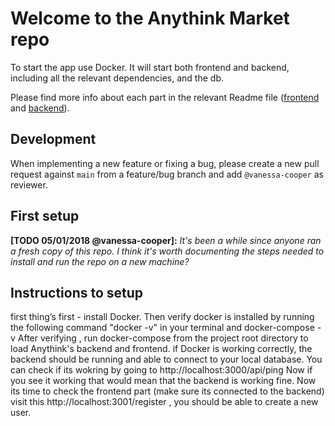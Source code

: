 # Welcome to the Anythink Market repo

To start the app use Docker. It will start both frontend and backend, including all the relevant dependencies, and the db.

Please find more info about each part in the relevant Readme file ([frontend](frontend/readme.md) and [backend](backend/README.md)).

## Development

When implementing a new feature or fixing a bug, please create a new pull request against `main` from a feature/bug branch and add `@vanessa-cooper` as reviewer.

## First setup

**[TODO 05/01/2018 @vanessa-cooper]:** _It's been a while since anyone ran a fresh copy of this repo. I think it's worth documenting the steps needed to install and run the repo on a new machine?_

## Instructions to setup 
first thing’s first - install Docker.
Then verify docker is installed by running the following command "docker -v" in your terminal and docker-compose -v
After verifying , run docker-compose from the project root directory to load Anythink's backend and frontend.
if Docker is working correctly, the backend should be running and able to connect to your local database.
You can check if its wokring by going to http://localhost:3000/api/ping
Now if you see it working that would mean that the backend is working fine.
Now its time to check the frontend part (make sure its connected to the backend)
visit this  http://localhost:3001/register , you should be able to create a new user.
